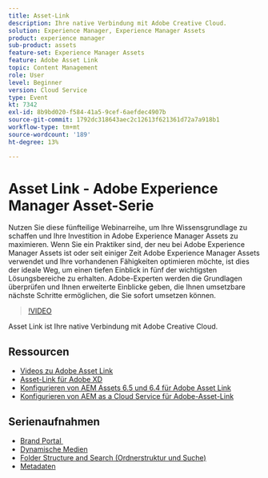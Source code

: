 ```yaml
---
title: Asset-Link
description: Ihre native Verbindung mit Adobe Creative Cloud.
solution: Experience Manager, Experience Manager Assets
product: experience manager
sub-product: assets
feature-set: Experience Manager Assets
feature: Adobe Asset Link
topic: Content Management
role: User
level: Beginner
version: Cloud Service
type: Event
kt: 7342
exl-id: 8b9bd020-f584-41a5-9cef-6aefdec4907b
source-git-commit: 1792dc318643aec2c12613f621361d72a7a918b1
workflow-type: tm+mt
source-wordcount: '189'
ht-degree: 13%

---
```


# Asset Link - Adobe Experience Manager Asset-Serie

Nutzen Sie diese fünfteilige Webinarreihe, um Ihre Wissensgrundlage zu schaffen und Ihre Investition in Adobe Experience Manager Assets zu maximieren. Wenn Sie ein Praktiker sind, der neu bei Adobe Experience Manager Assets ist oder seit einiger Zeit Adobe Experience Manager Assets verwendet und Ihre vorhandenen Fähigkeiten optimieren möchte, ist dies der ideale Weg, um einen tiefen Einblick in fünf der wichtigsten Lösungsbereiche zu erhalten. Adobe-Experten werden die Grundlagen überprüfen und Ihnen erweiterte Einblicke geben, die Ihnen umsetzbare nächste Schritte ermöglichen, die Sie sofort umsetzen können.

>[!VIDEO](https://video.tv.adobe.com/v/332127/?quality=12&learn=on&hidetitle=true)

Asset Link ist Ihre native Verbindung mit Adobe Creative Cloud.

## Ressourcen

* [Videos zu Adobe Asset Link](https://experienceleague.adobe.com/docs/experience-manager-learn/assets/adobe-asset-link/launch-adobe-asset-link.html?lang=de)
* [Asset-Link für Adobe XD](https://helpx.adobe.com/enterprise/admin-guide.html/enterprise/using/adobe-asset-link-for-xd.ug.html)
* [Konfigurieren von AEM Assets 6.5 und 6.4 für Adobe Asset Link](https://helpx.adobe.com/enterprise/using/configure-aem-assets-6-for-asset-link.html)
* [Konfigurieren von AEM as a Cloud Service für Adobe-Asset-Link](https://helpx.adobe.com/de/enterprise/admin-guide.html/enterprise/using/configure-aem-assets-for-asset-link.ug.html)

## Serienaufnahmen

* [Brand Portal ](brand-portal.md)
* [Dynamische Medien](dynamic-media.md)
* [Folder Structure and Search (Ordnerstruktur und Suche)](folder-structure-search.md)
* [Metadaten](metadata.md)
